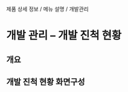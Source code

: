 <!--breadcrumb:제품 상세 정보 / 메뉴 설명 / 개발관리--><span class="md-breadcrumb">제품 상세 정보 / 메뉴 설명 / 개발관리</span>
# 개발 관리 – 개발 진척 현황
<!--5th-h2-toc-->
## 개요

## 개발 진척 현황 화면구성

